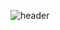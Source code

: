 ![header](https://capsule-render.vercel.app/api?type=waving&color=timeGradient&height=300&section=header&text=Gasiyori&fontSize=110&fontAlign=40&fontAlignY=45&animation=fadeIn&desc=Hong%20GiYeong&descAlign=32&descAlignY=60)
